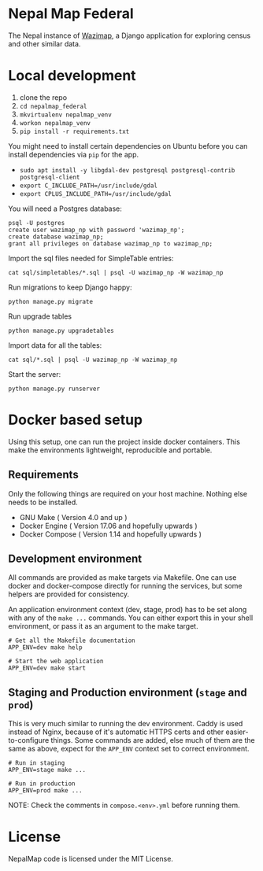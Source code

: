 # Nepal Map Federal

The Nepal instance of [Wazimap](https://github.com/Code4SA/wazimap), a Django application for exploring census and other similar data.

# Local development

1. clone the repo
2. ``cd nepalmap_federal``
2. ``mkvirtualenv nepalmap_venv``
3. ``workon nepalmap_venv``
4. ``pip install -r requirements.txt``

You might need to install certain dependencies on Ubuntu before you can install dependencies via `pip` for the app.

- `sudo apt install -y libgdal-dev postgresql postgresql-contrib postgresql-client`
- `export C_INCLUDE_PATH=/usr/include/gdal`
- `export CPLUS_INCLUDE_PATH=/usr/include/gdal`

You will need a Postgres database:

```
psql -U postgres
create user wazimap_np with password 'wazimap_np';
create database wazimap_np;
grant all privileges on database wazimap_np to wazimap_np;
```

Import the sql files needed for SimpleTable entries:
```
cat sql/simpletables/*.sql | psql -U wazimap_np -W wazimap_np
```

Run migrations to keep Django happy:
```
python manage.py migrate
```

Run upgrade tables
```
python manage.py upgradetables
```

Import data for all the tables:

```
cat sql/*.sql | psql -U wazimap_np -W wazimap_np
```

Start the server:
```
python manage.py runserver
```

# Docker based setup

Using this setup, one can run the project inside docker containers. This make the environments lightweight, reproducible and portable.

## Requirements

Only the following things are required on your host machine. Nothing else needs to be installed.

- GNU Make ( Version 4.0 and up )
- Docker Engine ( Version 17.06 and hopefully upwards )
- Docker Compose ( Version 1.14 and hopefully upwards )


## Development environment

All commands are provided as make targets via Makefile. One can use docker and docker-compose directly for running the services, but some helpers are provided for consistency.

An application environment context (dev, stage, prod) has to be set along with any of the `make ...` commands. You can either export this in your shell environment, or pass it as an argument to the make target.

```
# Get all the Makefile documentation
APP_ENV=dev make help

# Start the web application
APP_ENV=dev make start
```

## Staging and Production environment (`stage` and `prod`)

This is very much similar to running the dev environment. Caddy is used instead of Nginx, because of it's automatic HTTPS certs and other easier-to-configure things. Some commands are added, else much of them are the same as above, expect for the `APP_ENV` context set to correct environment.

```
# Run in staging
APP_ENV=stage make ...

# Run in production
APP_ENV=prod make ...
```


NOTE: Check the comments in `compose.<env>.yml` before running them.

# License

NepalMap code is licensed under the MIT License.
